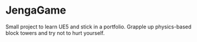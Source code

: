 # JengaGame
Small project to learn UE5 and stick in a portfolio. Grapple up physics-based block towers and try not to hurt yourself.
